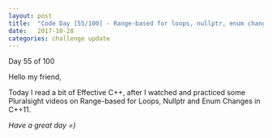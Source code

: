 ```yaml
---
layout: post
title:  "Code Day [55/100] - Range-based for loops, nullptr, enum changes "
date:   2017-10-28
categories: challenge update
---
```


Day 55 of 100

Hello my friend,

Today I read a bit of Effective C++, after I watched and practiced some Pluralsight videos on Range-based for Loops, Nullptr and Enum Changes in C++11.

_Have a great day =)_